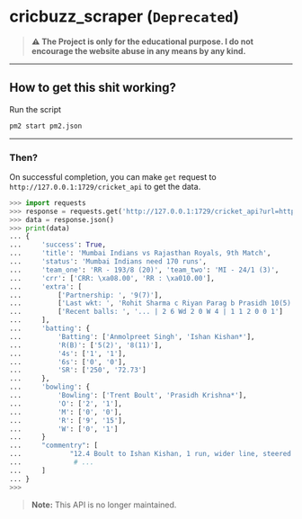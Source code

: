 # cricbuzz_scraper (`Deprecated`)

> **⚠️ The Project is only for the educational purpose. I do not encourage the website abuse in any means by any kind.**

---

## How to get this shit working?

Run the script

```bash
pm2 start pm2.json
```

---

### Then?

On successful completion, you can make `get` request to `http://127.0.0.1:1729/cricket_api` to get the data.

```python
>>> import requests
>>> response = requests.get('http://127.0.0.1:1729/cricket_api?url=https://m.cricbuzz.com/cricket-commentary/45926/rr-vs-mi-9th-match-indian-premier-league-2022')
>>> data = response.json()
>>> print(data)
... {
...     'success': True, 
...     'title': 'Mumbai Indians vs Rajasthan Royals, 9th Match',
...     'status': 'Mumbai Indians need 170 runs',
...     'team_one': 'RR - 193/8 (20)', 'team_two': 'MI - 24/1 (3)',
...     'crr': ['CRR: \xa08.00', 'RR : \xa010.00'],
...     'extra': [
...         ['Partnership: ', '9(7)'],
...         ['Last wkt: ', 'Rohit Sharma c Riyan Parag b Prasidh 10(5) - 15/1 in 1.5 ov.'],
...         ['Recent balls: ', '... | 2 6 Wd 2 0 W 4 | 1 1 2 0 0 1']
...     ],
...     'batting': {
...         'Batting': ['Anmolpreet Singh', 'Ishan Kishan*'], 
...         'R(B)': ['5(2)', '8(11)'],
...         '4s': ['1', '1'],
...         '6s': ['0', '0'],
...         'SR': ['250', '72.73']
...     },
...     'bowling': {
...         'Bowling': ['Trent Boult', 'Prasidh Krishna*'],
...         'O': ['2', '1'],
...         'M': ['0', '0'],
...         'R': ['9', '15'],
...         'W': ['0', '1']
...     }
...     "commentry": [
...            "12.4 Boult to Ishan Kishan, 1 run, wider line, steered away through backward point"
...             # ...
...     ]
... }
>>> 
```

> **Note:** This API is no longer maintained.
